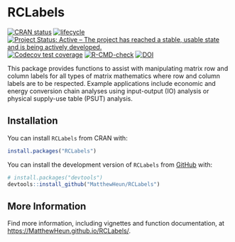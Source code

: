 
<!-- README.md is generated from README.Rmd. Please edit README.Rmd. -->

# RCLabels

<!-- badges: start -->

[![CRAN
status](https://www.r-pkg.org/badges/version/RCLabels)](https://CRAN.R-project.org/package=RCLabels)
[![lifecycle](https://img.shields.io/badge/lifecycle-stable-brightgreen.svg)](https://lifecycle.r-lib.org/articles/stages.html#stable)
[![Project Status: Active – The project has reached a stable, usable
state and is being actively
developed.](https://www.repostatus.org/badges/latest/active.svg)](https://www.repostatus.org/#active)
[![Codecov test
coverage](https://codecov.io/gh/MatthewHeun/RCLabels/branch/main/graph/badge.svg)](https://app.codecov.io/gh/MatthewHeun/RCLabels?branch=main)
[![R-CMD-check](https://github.com/MatthewHeun/RCLabels/actions/workflows/R-CMD-check.yaml/badge.svg)](https://github.com/MatthewHeun/RCLabels/actions/workflows/R-CMD-check.yaml)
[![DOI](https://zenodo.org/badge/DOI/10.5281/zenodo.5819143.svg)](https://doi.org/10.5281/zenodo.5819143)
<!-- badges: end -->

This package provides functions to assist with manipulating matrix row
and column labels for all types of matrix mathematics where row and
column labels are to be respected. Example applications include economic
and energy conversion chain analyses using input-output (IO) analysis or
physical supply-use table (PSUT) analysis.

## Installation

You can install `RCLabels` from CRAN with:

``` r
install.packages("RCLabels")
```

You can install the development version of `RCLabels` from
[GitHub](https://github.com/) with:

``` r
# install.packages("devtools")
devtools::install_github("MatthewHeun/RCLabels")
```

## More Information

Find more information, including vignettes and function documentation,
at <https://MatthewHeun.github.io/RCLabels/>.
